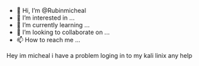 - 👋 Hi, I’m @Rubinmicheal
- 👀 I’m interested in ...
- 🌱 I’m currently learning ...
- 💞️ I’m looking to collaborate on ...
- 📫 How to reach me ...

<!---
Rubinmicheal/Rubinmicheal is a ✨ special ✨ repository because its `README.md` (this file) appears on your GitHub profile.
You can click the Preview link to take a look at your changes.
--->Hey im micheal i have a problem loging in to my kali linix any help

